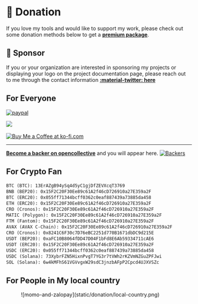 # :blue_heart: Donation 

If you love my tools and would like to support my work, please check out some donation methods below to get a [**premium package**](/premium/).

## :large_orange_diamond: Sponsor

If you or your organization are interested in sponsoring my projects or displaying your logo on the project documentation page, please reach out to me through the contact information **[:material-twitter: here](https://twitter.com/OsmedeusEngine)**

## For Everyone 

[![paypal](https://www.paypalobjects.com/en_US/i/btn/btn_donateCC_LG.gif)](https://paypal.me/j3ssiejjj)  

<a href="https://patreon.com/j3ssie"><img src="https://img.shields.io/endpoint.svg?url=https%3A%2F%2Fshieldsio-patreon.vercel.app%2Fapi%3Fusername%3Dj3ssie%26type%3Dpatrons&style=for-the-badge"></a>   
 
<a href='https://ko-fi.com/j3ssie' target='_blank'><img height='35' style='border:0px;height:46px;' src='https://az743702.vo.msecnd.net/cdn/kofi3.png?v=0' border='0' alt='Buy Me a Coffee at ko-fi.com' />

***

**[Become a backer on opencollective](https://opencollective.com/osmedeus)** and you will appear here.
[![Backers](https://opencollective.com/osmedeus/backers.svg?width=890)](https://opencollective.com/osmedeus#backers)

## For Crypto Fan

```
BTC (BTC): 13ErAZgB94ySq4d5yC1gjDfZEVXcqT3769
BNB (BEP20): 0x15F2C20F30Ee89c61A2f46cD726910a27E359a2F
BTC (ERC20): 0x055ff71344bcff0362c0eaf887439a73885da458
ETH (ERC20): 0x15F2C20F30Ee89c61A2f46cD726910a27E359a2F
CRO (Cronos): 0x15F2C20F30Ee89c61A2f46cD726910a27E359a2F
MATIC (Polygon): 0x15F2C20F30Ee89c61A2f46cD726910a27E359a2F
FTM (Fantom): 0x15F2C20F30Ee89c61A2f46cD726910a27E359a2F
AVAX (AVAX C-Chain): 0x15F2C20F30Ee89c61A2f46cD726910a27E359a2F
CRO (Cronos): 0x8241C6F30c7D76eBC2251d770B1671dbDC9d215E
USDT (BEP20): 0xaFC10B8064fDD47D04F1bFd8E6Ab59334711cAE6
USDT (ERC20): 0x15F2C20F30Ee89c61A2f46cD726910a27E359a2F
USDC (ERC20): 0x055ff71344bcff0362c0eaf887439a73885da458
USDC (Solana): 73XybrFZN5HixnPvgT7YG3r7tVWh2rKZVmNZGuZPFJwi
SOL (Solana): 6w4kMFhS61VGVvgxW29sdC3jnzbAFpP2Cpcd4UJXVSZc
```

## For People in My local country

<figure markdown> 
    ![momo-and-zalopay](static/donation/local-country.png)
</figure>


